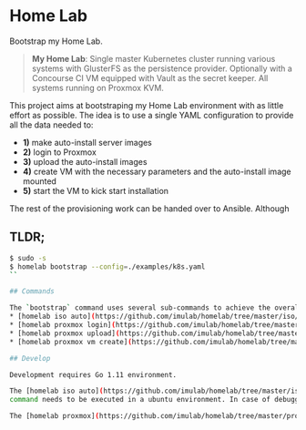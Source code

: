 # Home Lab
Bootstrap my Home Lab.

> **My Home Lab**: Single master Kubernetes cluster running various systems with GlusterFS as the persistence provider. Optionally with a Concourse CI VM equipped with Vault as the secret keeper. All systems running on Proxmox KVM.

This project aims at bootstraping my Home Lab environment with as little effort as possible. The idea is to use a single
YAML configuration to provide all the data needed to:
* **1)** make auto-install server images
* **2)** login to Proxmox 
* **3)** upload the auto-install images
* **4)** create VM with the necessary parameters and the auto-install image mounted
* **5)** start the VM to kick start installation

The rest of the provisioning work can be handed over to Ansible. Although

## TLDR;

```bash
$ sudo -s
$ homelab bootstrap --config=./examples/k8s.yaml 
``

## Commands

The `bootstrap` command uses several sub-commands to achieve the overall effect:
* [homelab iso auto](https://github.com/imulab/homelab/tree/master/iso/auto)
* [homelab proxmox login](https://github.com/imulab/homelab/tree/master/proxmox/login)
* [homelab proxmox upload](https://github.com/imulab/homelab/tree/master/proxmox/upload)
* [homelab proxmox vm create](https://github.com/imulab/homelab/tree/master/proxmox/vm)

## Develop

Development requires Go 1.11 environment. 

The [homelab iso auto](https://github.com/imulab/homelab/tree/master/iso/auto)
command needs to be executed in a ubuntu environment. In case of debugging, `vagrant up` to setup the ubuntu environment.

The [homelab proxmox](https://github.com/imulab/homelab/tree/master/proxmox) series commands obviously need a running Proxmox cluster.
